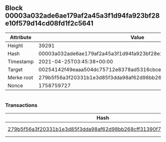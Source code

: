## Block 00003a032ade6ae179af2a45a3f1d94fa923bf28e10f579d14cd08fd1f2c5641

Attribute | Value
--- | ---
Height | 39291
Hash | 00003a032ade6ae179af2a45a3f1d94fa923bf28e10f579d14cd08fd1f2c5641
Timestamp | 2021-04-25T03:45:38+00:00
Target | 00254142f49eaaa504dc75712e8378ad5316cbcead634704b3734b6271167cc4
Merke root | 279b5f56a3f20331b1e3d85f3dda98af62d98bb268cff31390f79ee603bea792
Nonce | 1758759727

```

```

### Transactions

Hash | Amount
--- | ---
[279b5f56a3f20331b1e3d85f3dda98af62d98bb268cff31390f79ee603bea792](279b5f56a3f20331b1e3d85f3dda98af62d98bb268cff31390f79ee603bea792.md) | 10.00000000 SKEPTI 
